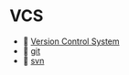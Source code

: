 # VCS

* 📄 [Version Control System](VCS/Version%20Control%20System.md)
* 📄 [git](VCS/git.md)
* 📄 [svn](VCS/svn.md)

‍

